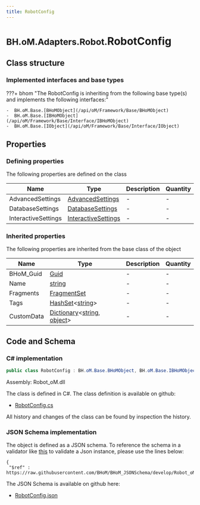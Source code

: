 ```yaml
---
title: RobotConfig
---
```


# <small>BH.oM.Adapters.Robot.</small>**RobotConfig**



## Class structure

### Implemented interfaces and base types

???+ bhom "The RobotConfig is inheriting from the following base type(s) and implements the following interfaces:"

    -  BH.oM.Base.[BHoMObject](/api/oM/Framework/Base/BHoMObject)
    -  BH.oM.Base.[IBHoMObject](/api/oM/Framework/Base/Interface/IBHoMObject)
    -  BH.oM.Base.[IObject](/api/oM/Framework/Base/Interface/IObject)


## Properties



### Defining properties

The following properties are defined on the class

| Name             | Type             | Description      | Quantity         |
|------------------|------------------|------------------|------------------|
| AdvancedSettings | [AdvancedSettings](/api/oM/Adapter/Adapters/Robot/Settings/AdvancedSettings) | - | - |
| DatabaseSettings | [DatabaseSettings](/api/oM/Adapter/Adapters/Robot/Settings/DatabaseSettings) | - | - |
| InteractiveSettings | [InteractiveSettings](/api/oM/Adapter/Adapters/Robot/Settings/InteractiveSettings) | - | - |


### Inherited properties
The following properties are inherited from the base class of the object

| Name             | Type             | Description      | Quantity         |
|------------------|------------------|------------------|------------------|
| BHoM_Guid | [Guid](https://learn.microsoft.com/en-us/dotnet/api/System.Guid?view=netstandard-2.0) | - | - |
| Name | [string](https://learn.microsoft.com/en-us/dotnet/api/System.String?view=netstandard-2.0) | - | - |
| Fragments | [FragmentSet](/api/oM/Framework/Base/FragmentSet) | - | - |
| Tags | [HashSet](https://learn.microsoft.com/en-us/dotnet/api/System.Collections.Generic.HashSet-1?view=netstandard-2.0)&lt;[string](https://learn.microsoft.com/en-us/dotnet/api/System.String?view=netstandard-2.0)&gt; | - | - |
| CustomData | [Dictionary](https://learn.microsoft.com/en-us/dotnet/api/System.Collections.Generic.Dictionary-2?view=netstandard-2.0)&lt;[string](https://learn.microsoft.com/en-us/dotnet/api/System.String?view=netstandard-2.0), [object](https://learn.microsoft.com/en-us/dotnet/api/System.Object?view=netstandard-2.0)&gt; | - | - |


## Code and Schema

### C# implementation

``` C# title="C#"
public class RobotConfig : BH.oM.Base.BHoMObject, BH.oM.Base.IBHoMObject, BH.oM.Base.IObject
```

Assembly: Robot_oM.dll

The class is defined in C#. The class definition is available on github:

- [RobotConfig.cs](https://github.com/BHoM/Robot_Toolkit/blob/develop/Robot_oM/Settings\RobotConfig.cs)

All history and changes of the class can be found by inspection the history.
### JSON Schema implementation

The object is defined as a JSON schema. To reference the schema in a validator like [this](https://www.jsonschemavalidator.net/) to validate a Json instance, please use the lines below:

``` { .json .copy .select } title="JSON Schema"
{
 "$ref" : https://raw.githubusercontent.com/BHoM/BHoM_JSONSchema/develop/Robot_oM/RobotConfig.json}
```

The JSON Schema is available on github here:

- [RobotConfig.json](https://github.com/BHoM/BHoM_JSONSchema/blob/develop/Robot_oM/RobotConfig.json)

